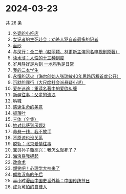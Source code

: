 # 2024-03-23

共 26 条

<!-- BEGIN WEREAD -->
<!-- 最后更新时间 2024-03-23 15:00:57 +0800 -->
1. [外婆的小吃店](https://weread.qq.com/web/bookDetail/d7032720813ab89dag0115ab)
1. [女记者的生死赴会：劝杀人犯自首最多的记者](https://weread.qq.com/web/bookDetail/56c328f0813ab8a10g018d12)
1. [面纱](https://weread.qq.com/web/bookDetail/d03325e0813ab6ba6g0127e2)
1. [与凤行：全二册（赵丽颖、林更新主演同名电视剧原著）](https://weread.qq.com/web/bookDetail/8a1327b055401a8a15ae90c)
1. [读水浒：人性的十三种刻度](https://weread.qq.com/web/bookDetail/9f432800728dd5a09f4d4f3)
1. [岁月静好是片刻 一地鸡毛是日常](https://weread.qq.com/web/bookDetail/65532e50813ab8a1eg018365)
1. [我的二本学生](https://weread.qq.com/web/bookDetail/776329f07210329d776d8b0)
1. [永恒的活火（海尔创始人张瑞敏40年思路历程首度公开）](https://weread.qq.com/web/bookDetail/74632470813ab85bag01018b)
1. [沉默的罪行（大尺度社会派悬疑小说）](https://weread.qq.com/web/bookDetail/5c332520813ab8976g01672f)
1. [爱在迷途：重读名著中的爱欲纠缠](https://weread.qq.com/web/bookDetail/e1432a90813ab8a2eg01816f)
1. [新疆往事：父辈的流浪](https://weread.qq.com/web/bookDetail/2e032b90813ab8a15g019fc9)
1. [呐喊](https://weread.qq.com/web/bookDetail/a7a32ed0726a21efa7a6a3b)
1. [感谢生命的美意](https://weread.qq.com/web/bookDetail/58c32d30813ab89efg014462)
1. [抓落叶](https://weread.qq.com/web/bookDetail/4ea320a07213d2ba4ead552)
1. [三体（全集）](https://weread.qq.com/web/bookDetail/ce032b305a9bc1ce0b0dd2a)
1. [她对此感到厌烦2](https://weread.qq.com/web/bookDetail/c7732910813ab89d4g0178fc)
1. [命悬一线，我不放手](https://weread.qq.com/web/bookDetail/0fa32270813ab89dbg011d04)
1. [不原谅也没关系](https://weread.qq.com/web/bookDetail/5a832b90813ab78dag016aaa)
1. [脱轨：北京爱情往事](https://weread.qq.com/web/bookDetail/e43329a0813ab89d6g014c1f)
1. [宝贝孙子甄高兴：我怎么就死了？](https://weread.qq.com/web/bookDetail/1a932540813ab8a05g014d64)
1. [海浪将我拥起](https://weread.qq.com/web/bookDetail/a0b32820813ab8406g017c9c)
1. [改命术](https://weread.qq.com/web/bookDetail/9e632180813ab8795g011db9)
1. [爆笑吧！心理学大神来了](https://weread.qq.com/web/bookDetail/133327c071e745231336a6f)
1. [朗格汉岛的午后](https://weread.qq.com/web/bookDetail/46c32f50813ab89d2g01335e)
1. [半小时漫画中国史番外篇：中国传统节日](https://weread.qq.com/web/bookDetail/b4132bb0719db176b41f10e)
1. [成为可怕的自律人](https://weread.qq.com/web/bookDetail/26c32c507277f02026ccc7f)
<!-- END WEREAD -->